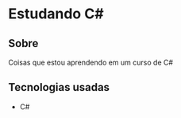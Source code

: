 # Estudando C#
## Sobre
  Coisas que estou aprendendo em um curso de C#

## Tecnologias usadas
  - C#
